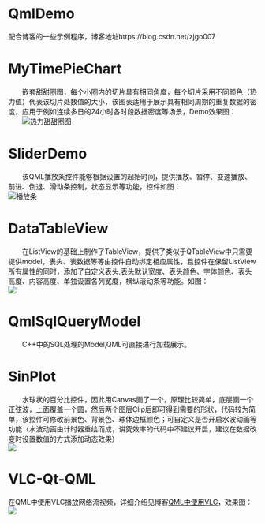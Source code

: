 # QmlDemo
配合博客的一些示例程序，博客地址https://blog.csdn.net/zjgo007

# MyTimePieChart
　　嵌套甜甜圈图，每个小圈内的切片具有相同角度，每个切片采用不同颜色（热力值）代表该切片处数值的大小，该图表适用于展示具有相同周期的重复数据的密度，应用于例如连续多日的24小时各时段数据密度等场景，Demo效果图：</br>
　　![热力甜甜圈图](https://img-blog.csdnimg.cn/3ab837a34e1441da88414ff766e1686e.gif#pic_center)
# SliderDemo
　　该QML播放条控件能够根据设置的起始时间，提供播放、暂停、变速播放、前进、倒退、滑动条控制，状态显示等功能，控件如图：</br>
![播放条](https://img-blog.csdnimg.cn/20210613160952733.png)

# DataTableView
　　在ListView的基础上制作了TableView，提供了类似于QTableView中只需要提供model，表头、表数据等等由控件自动绑定相应属性，且控件在保留ListView所有属性的同时，添加了自定义表头,表头默认宽度、表头颜色、字体颜色、表头高度、内容高度、单独设置各列宽度，横纵滚动条等功能。如图：</br>
![](https://img-blog.csdnimg.cn/20210113153402329.png)

# QmlSqlQueryModel
　　C++中的SQL处理的Model,QML可直接进行加载展示。

# SinPlot
　　水球状的百分比控件，因此用Canvas画了一个，原理比较简单，底层画一个正弦波，上面覆盖一个圆，然后两个图层Clip后即可得到需要的形状，代码较为简单，该控件可修改前景色、背景色、球体边框颜色；可自定义是否开启水波动画等功能（水波动画由计时器重绘而成，讲究效率的代码中不建议开启，建议在数据改变时设置数值的方式添加动态效果）</br>
![](https://img-blog.csdnimg.cn/20200803170601827.gif)

# VLC-Qt-QML
在QML中使用VLC播放网络流视频，详细介绍见博客[QML中使用VLC](https://blog.csdn.net/zjgo007/article/details/107534075?spm=1001.2014.3001.5501)，效果图：</br>
![](https://img-blog.csdnimg.cn/20200723130014344.gif)
